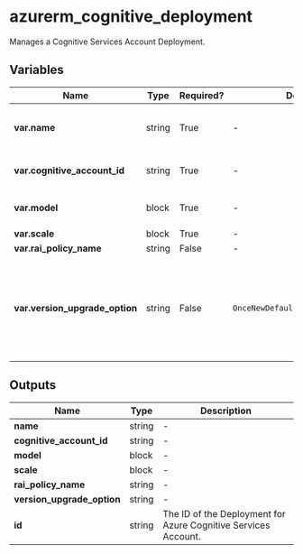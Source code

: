 # azurerm_cognitive_deployment

Manages a Cognitive Services Account Deployment.

## Variables

| Name | Type | Required? | Default  | possible values | Description |
| ---- | ---- | --------- | -------- | ----------- | ----------- |
| **var.name** | string | True | -  |  -  | The name of the Cognitive Services Account Deployment. Changing this forces a new resource to be created. | 
| **var.cognitive_account_id** | string | True | -  |  -  | The ID of the Cognitive Services Account. Changing this forces a new resource to be created. | 
| **var.model** | block | True | -  |  -  | A `model` block. Changing this forces a new resource to be created. | 
| **var.scale** | block | True | -  |  -  | A `scale` block. | 
| **var.rai_policy_name** | string | False | -  |  -  | The name of RAI policy. | 
| **var.version_upgrade_option** | string | False | `OnceNewDefaultVersionAvailable`  |  `OnceNewDefaultVersionAvailable`, `OnceCurrentVersionExpired`, `NoAutoUpgrade`  | Deployment model version upgrade option. Possible values are `OnceNewDefaultVersionAvailable`, `OnceCurrentVersionExpired`, and `NoAutoUpgrade`. Defaults to `OnceNewDefaultVersionAvailable`. Changing this forces a new resource to be created. | 



## Outputs

| Name | Type | Description |
| ---- | ---- | --------- | 
| **name** | string  | - | 
| **cognitive_account_id** | string  | - | 
| **model** | block  | - | 
| **scale** | block  | - | 
| **rai_policy_name** | string  | - | 
| **version_upgrade_option** | string  | - | 
| **id** | string  | The ID of the Deployment for Azure Cognitive Services Account. | 